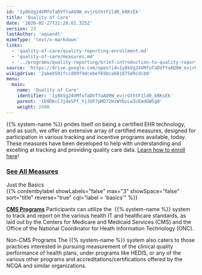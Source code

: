 ```yaml
---
id: '1y8kVg24VMfoTaDVfYaAQ9W_evjrGthtF1ld0_kRKsEk'
title: 'Quality of Care'
date: '2020-02-27T21:28:01.325Z'
version: 23
lastAuthor: 'aquandt'
mimeType: 'text/x-markdown'
links:
  - 'quality-of-care/quality-reporting-enrollment.md'
  - 'quality-of-care/measures.md'
  - '../programs/quality-reporting/brief-introduction-to-quality-reporting.md'
source: 'https://drive.google.com/open?id=1y8kVg24VMfoTaDVfYaAQ9W_evjrGthtF1ld0_kRKsEk'
wikigdrive: '2abeb591fccd09f9dcebef69bca681875d9cdcb0'
menu:
  main:
    name: 'Quality of Care'
    identifier: '1y8kVg24VMfoTaDVfYaAQ9W_evjrGthtF1ld0_kRKsEk'
    parent: '1E0DKcCJjdeSPf_YjJUF7pMO72HzWYbsLw3cEmdGW5g0'
    weight: 2490
---
```





{{% system-name %}} prides itself on being a certified EHR technology, and as such, we offer an extensive array of certified measures, designed for participation in various tracking and incentive programs available, today. These measures have been developed to help with understanding and excelling at tracking and providing quality care data. [Learn how to enroll here](quality-of-care/quality-reporting-enrollment.md)!
  
### [**See All Measures**](quality-of-care/measures.md)  



Just the Basics  
{{% contentbylabel showLabels="false" max="3" showSpace="false" sort="title" reverse="true" cql="label = 'basics'" %}}










[**CMS Programs**](../programs/quality-reporting/brief-introduction-to-quality-reporting.md)
Participants can utilize the  {{% system-name %}} system to track and report on the various health IT and healthcare standards, as laid out by the Centers for Medicare and Medicaid Services (CMS) and the Office of the National Coordinator for Heath Information Technology (ONC).


Non-CMS Programs
The {{% system-name %}} system also caters to those practices interested in pursuing measurement of the clinical quality performance of health plans, under programs like HEDIS, or any of the various other programs and accreditations/certifications offered by the NCQA and similar organizations. 














